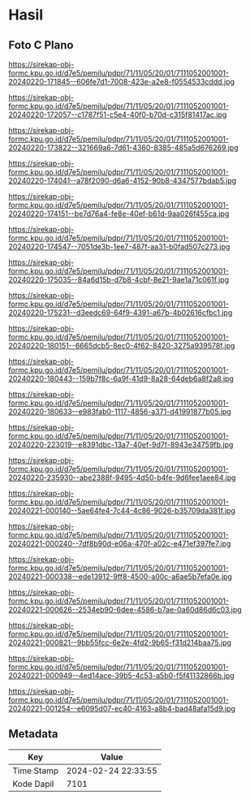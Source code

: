 # Hasil

## Foto C Plano

https://sirekap-obj-formc.kpu.go.id/d7e5/pemilu/pdpr/71/11/05/20/01/7111052001001-20240220-171845--606fe7d1-7008-423e-a2e8-f0554533cddd.jpg

https://sirekap-obj-formc.kpu.go.id/d7e5/pemilu/pdpr/71/11/05/20/01/7111052001001-20240220-172057--c1787f51-c5e4-40f0-b70d-c315f81417ac.jpg

https://sirekap-obj-formc.kpu.go.id/d7e5/pemilu/pdpr/71/11/05/20/01/7111052001001-20240220-173822--321669a6-7d61-4360-8385-485a5d676269.jpg

https://sirekap-obj-formc.kpu.go.id/d7e5/pemilu/pdpr/71/11/05/20/01/7111052001001-20240220-174041--a78f2090-d6a6-4152-90b8-4347577bdab5.jpg

https://sirekap-obj-formc.kpu.go.id/d7e5/pemilu/pdpr/71/11/05/20/01/7111052001001-20240220-174151--be7d76a4-fe8e-40ef-b61d-9aa026f455ca.jpg

https://sirekap-obj-formc.kpu.go.id/d7e5/pemilu/pdpr/71/11/05/20/01/7111052001001-20240220-174547--7051de3b-1ee7-487f-aa31-b0fad507c273.jpg

https://sirekap-obj-formc.kpu.go.id/d7e5/pemilu/pdpr/71/11/05/20/01/7111052001001-20240220-175035--84a6d15b-d7b8-4cbf-8e21-9ae1a71c061f.jpg

https://sirekap-obj-formc.kpu.go.id/d7e5/pemilu/pdpr/71/11/05/20/01/7111052001001-20240220-175231--d3eedc69-64f9-4391-a67b-4b02616cfbc1.jpg

https://sirekap-obj-formc.kpu.go.id/d7e5/pemilu/pdpr/71/11/05/20/01/7111052001001-20240220-180151--6665dcb5-8ec0-4f62-8420-3275a939578f.jpg

https://sirekap-obj-formc.kpu.go.id/d7e5/pemilu/pdpr/71/11/05/20/01/7111052001001-20240220-180443--159b7f8c-6a9f-41d9-8a28-64deb6a8f2a8.jpg

https://sirekap-obj-formc.kpu.go.id/d7e5/pemilu/pdpr/71/11/05/20/01/7111052001001-20240220-180633--e983fab0-1117-4856-a371-d41991877b05.jpg

https://sirekap-obj-formc.kpu.go.id/d7e5/pemilu/pdpr/71/11/05/20/01/7111052001001-20240220-223019--e8391dbc-13a7-40ef-9d7f-8943e34759fb.jpg

https://sirekap-obj-formc.kpu.go.id/d7e5/pemilu/pdpr/71/11/05/20/01/7111052001001-20240220-235930--abe2388f-9495-4d50-b4fe-9d6fee1aee84.jpg

https://sirekap-obj-formc.kpu.go.id/d7e5/pemilu/pdpr/71/11/05/20/01/7111052001001-20240221-000140--5ae64fe4-7c44-4c86-9026-b35709da381f.jpg

https://sirekap-obj-formc.kpu.go.id/d7e5/pemilu/pdpr/71/11/05/20/01/7111052001001-20240221-000240--7df8b90d-e06a-470f-a02c-e471ef397fe7.jpg

https://sirekap-obj-formc.kpu.go.id/d7e5/pemilu/pdpr/71/11/05/20/01/7111052001001-20240221-000338--ede13912-9ff8-4500-a00c-a6ae5b7efa0e.jpg

https://sirekap-obj-formc.kpu.go.id/d7e5/pemilu/pdpr/71/11/05/20/01/7111052001001-20240221-000626--2534eb90-6dee-4586-b7ae-0a60d86d6c03.jpg

https://sirekap-obj-formc.kpu.go.id/d7e5/pemilu/pdpr/71/11/05/20/01/7111052001001-20240221-000821--9bb55fcc-6e2e-4fd2-9b65-f31d214baa75.jpg

https://sirekap-obj-formc.kpu.go.id/d7e5/pemilu/pdpr/71/11/05/20/01/7111052001001-20240221-000949--4ed14ace-39b5-4c53-a5b0-f5f41132866b.jpg

https://sirekap-obj-formc.kpu.go.id/d7e5/pemilu/pdpr/71/11/05/20/01/7111052001001-20240221-001254--e6095d07-ec40-4163-a8b4-bad48afa15d9.jpg


## Metadata

| Key        | Value               |
| ---------- | ------------------- |
| Time Stamp | 2024-02-24 22:33:55 |
| Kode Dapil | 7101                |



